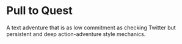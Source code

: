 # Pull to Quest

A text adventure that is as low commitment as checking Twitter but persistent and deep action-adventure style mechanics.

